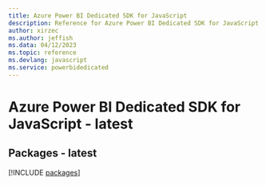 ```yaml
---
title: Azure Power BI Dedicated SDK for JavaScript
description: Reference for Azure Power BI Dedicated SDK for JavaScript
author: xirzec
ms.author: jeffish
ms.data: 04/12/2023
ms.topic: reference
ms.devlang: javascript
ms.service: powerbidedicated
---
```

# Azure Power BI Dedicated SDK for JavaScript - latest
## Packages - latest
[!INCLUDE [packages](power-bi-dedicated-index.md)]